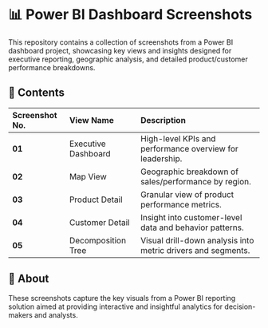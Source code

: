 # 📊 Power BI Dashboard Screenshots

This repository contains a collection of screenshots from a Power BI dashboard project, showcasing key views and insights designed for executive reporting, geographic analysis, and detailed product/customer performance breakdowns.

## 📁 Contents

| Screenshot No. | View Name              | Description                                                  |
|:---------------|:---------------------|:-------------------------------------------------------------|
| **01**         | Executive Dashboard    | High-level KPIs and performance overview for leadership.     |
| **02**         | Map View               | Geographic breakdown of sales/performance by region.         |
| **03**         | Product Detail         | Granular view of product performance metrics.                |
| **04**         | Customer Detail        | Insight into customer-level data and behavior patterns.      |
| **05**         | Decomposition Tree     | Visual drill-down analysis into metric drivers and segments. |

## 📝 About

These screenshots capture the key visuals from a Power BI reporting solution aimed at providing interactive and insightful analytics for decision-makers and analysts.
